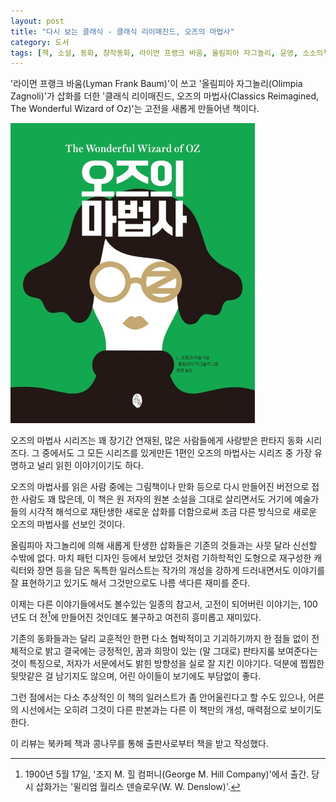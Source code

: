 ```yaml
---
layout: post
title: "다시 보는 클래식 - 클래식 리이매진드, 오즈의 마법사"
category: 도서
tags: [책, 소설, 동화, 창작동화, 라이먼 프랭크 바움, 올림피아 자그놀리, 윤영, 소소의책, 북카페 책과 콩나무, 서평]
---
```


'라이먼 프랭크 바움(Lyman Frank Baum)'이 쓰고
'올림피아 자그놀리(Olimpia Zagnoli)'가 삽화를 더한
'클래식 리이매진드, 오즈의 마법사(Classics Reimagined, The Wonderful Wizard of Oz)'는
고전을 새롭게 만들어낸 책이다.

![표지](/images/book/classics-reimagined-the-wonderful-wizard-of-oz-book-h480.jpg)

오즈의 마법사 시리즈는 꽤 장기간 연재된, 많은 사람들에게 사랑받은 판타지 동화 시리즈다.
그 중에서도 그 모든 시리즈를 있게만든 1편인 오즈의 마법사는
시리즈 중 가장 유명하고 널리 읽힌 이야기이기도 하다.

오즈의 마법사를 읽은 사람 중에는
그림책이나 만화 등으로 다시 만들어진 버전으로 접한 사람도 꽤 많은데,
이 책은 원 저자의 원본 소설을 그대로 살리면서도
거기에 예술가들의 시각적 해석으로 재탄생한 새로운 삽화를 더함으로써
조금 다른 방식으로 새로운 오즈의 마법사를 선보인 것이다.

올림피아 자그놀리에 의해 새롭게 탄생한 삽화들은 기존의 것들과는 사뭇 달라 신선할 수밖에 없다.
마치 패턴 디자인 등에서 보았던 것처럼
기하학적인 도형으로 재구성한 캐릭터와 장면 등을 담은 독특한 일러스트는
작가의 개성을 강하게 드러내면서도
이야기를 잘 표현하기고 있기도 해서 그것만으로도 나름 색다른 재미를 준다.

이제는 다른 이야기들에서도 볼수있는 일종의 참고서, 고전이 되어버린 이야기는,
100년도 더 전[^1]에 만들어진 것인데도 불구하고 여전히 흥미롭고 재미있다.

[^1]: 1900년 5월 17일, '조지 M. 힐 컴퍼니(George M. Hill Company)'에서 출간. 당시 삽화가는 '윌리엄 월리스 덴슬로우(W. W. Denslow)'.

기존의 동화들과는 달리 교훈적인 한편 다소 협박적이고 기괴하기까지 한 점들 없이
전체적으로 밝고 결국에는 긍정적인, 꿈과 희망이 있는 (말 그대로) 판타지룰 보여준다는 것이 특징으로,
저자가 서문에서도 밝힌 방향성을 실로 잘 지킨 이야기다.
덕분에 찝찝한 뒷맛같은 걸 남기지도 않으며,
어린 아이들이 보기에도 부담없이 좋다.

그런 점에서는 다소 추상적인 이 책의 일러스트가 좀 안어울린다고 할 수도 있으나,
어른의 시선에서는 오히려 그것이 다른 판본과는 다른 이 책만의 개성, 매력점으로 보이기도 한다.



<div class="im im-info">
이 리뷰는 북카페 책과 콩나무를 통해 출판사로부터 책을 받고 작성했다.
</div>
